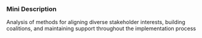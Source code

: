 ### Mini Description

Analysis of methods for aligning diverse stakeholder interests, building coalitions, and maintaining support throughout the implementation process
